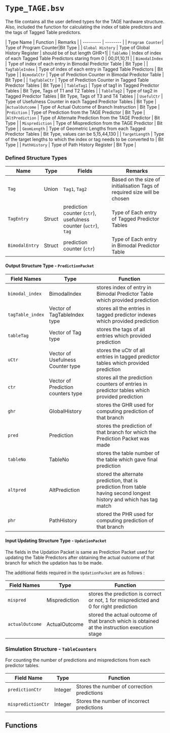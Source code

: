 # `Type_TAGE.bsv`

The file contains all the user defined types for the TAGE hardware structure. Also, included the function for calculating the index of table predictors and the tags of Tagged Table predictors.

| Type Name | Function | Remarks |
| --------- | -------- |
| `Program Counter`| Type of Program Counter|Bit Type |
| `Global History` | Type of Global History Register | should be of but length  GHR+1|
| `TableNo` | Index of index of each Tagged Table Predictors staring from 0 | 00,01,10,11 |
| `BimodalIndex` | Type of index of each entry in Bimodal Predictor Table | Bit Type |
| `TagTableIndex` | Type of index of each entry in Tagged Table Predictors | Bit Type |
| `BimodalCtr` | Type of Prediction Counter in Bimodal Predictor Table | Bit Type |
| `TagTableCtr` | Type of Prediction Counter in Tagged Table Predictor  Tables | Bit Type |
| `TableTag1` | Type of tag1 in Tagged Predictor Tables | Bit Type, Tags of T1 and T2 Tables |
| `TableTag2` | Type of tag2 in Tagged Predictor Tables | Bit Type, Tags of T3 and T4 Tables |
| `UsefulCtr` | Type of Usefulness Counter in each Tagged Predictor Tables | Bit Type |
|`ActualOutcome` | Type of Actual Outcome of Branch Instruction | Bit Type |
|`Prdiction` | Type of Prediction from the TAGE Predictor | Bit Type |
|`AltPrediction` | Type of Alternate Prediction from the TAGE Predictor | Bit Type |
| `Misprediction` | Type of Misprediction from the TAGE Predictor | Bit Type |
| `GeomLength` | Type of Geometric Lengths from each Tagged Predictor Tables | Bit Type, values can be 5,15,44,130 |
| `TargetLength` | Type of the target lengths to which the index or tag needs to be converted to | Bit Type |
| `PathHistory` | Type of Path History Register | Bit Type |

### Defined  Structure Types

| Name | Type | Fields |Remarks |
|-------| ------ |------| ------ |
| `Tag` | Union | `Tag1`, `Tag2` | Based on the size of initialisation Tags of required size will be chosen |
| `TagEntry`  | Struct | prediction counter (`ctr`), usefulness counter (`uctr`), `tag` | Type of Each entry of Tagged Predictor Tables |
| `BimodalEntry` | Struct |prediction counter (`ctr`) | Type of Each entry in Bimodal Predictor Table |

#### Output Structure Type - `PredictionPacket`

| Field Names | Type | Function |
| ------ | ------| ---------|
|`bimodal_index` | BimodalIndex | stores index of entry in Bimodal Predictor Table which provided prediction |
|`tagTable_index` | Vector of TagTableIndex type | stores all the entries in tagged predictor indexes which provided prediction |
| `tableTag` | Vector of Tag type | stores the tags of all entries which provided prediction |
| `uCtr` | Vector of Usefulness Counter type | stores the uCtr of all entries in tagged predictor tables which provided prediction |
| `ctr` | Vector of Prediction counters type | stores all the prediction counters of entries in predictor tables which provided prediction |
| `ghr` | GlobalHistory | stores the GHR used for computing prediction of that branch |
| `pred` | Prediction | stores the prediction of that branch for which the Prediction Packet was made |
| `tableNo` | TableNo | stores the table number of the table which gave final prediction |
| `altpred` |  AltPrediction | stored the alternate prediction, that is prediction from table having second longest history and which has tag match |
| `phr` | PathHistory | stored the PHR used for computing prediction of that branch |

#### Input Updating Structure Type - `UpdationPacket`

The fields in the Updation Packet is same as Prediction Packet used for updating the Table Predictors after obtaining the actual outcome of that branch for which the updation has to be made.

The additional fields required in the `UpdationPacket` are as follows :

| Field Names | Type | Function |
| ------ | ------| ---------|
|`mispred` | Misprediction | stores the prediction is correct or not, 1 for mispredicted and 0 for right prediction |
| `actualOutcome` | ActualOutcome | stored the actual outcome of that branch which is obtained at the instruction execution stage |

### Simulation Structure - `TableCounters`

For counting the number of predictions and mispredictions from each predictor tables.

| Field Name | Type | Function |
| -------| ---------| -------|
| `predictionCtr` | Integer | Stores the number of correction predictions |
| `mispredictionCtr` | Integer | Stores the number of incorrect predictions |

## Functions







